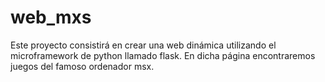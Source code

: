# web_mxs
Este proyecto consistirá en crear una web dinámica utilizando el microframework de python llamado flask. En dicha página encontraremos juegos del famoso ordenador msx.
